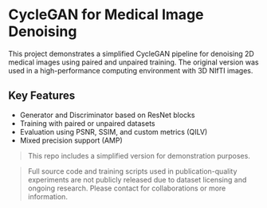 

# CycleGAN for Medical Image Denoising

This project demonstrates a simplified CycleGAN pipeline for denoising 2D medical images using paired and unpaired training. 
The original version was used in a high-performance computing environment with 3D NIfTI images.

## Key Features
- Generator and Discriminator based on ResNet blocks
- Training with paired or unpaired datasets
- Evaluation using PSNR, SSIM, and custom metrics (QILV)
- Mixed precision support (AMP)

> This repo includes a simplified version for demonstration purposes.

> Full source code and training scripts used in publication-quality experiments are not publicly released due to dataset licensing and ongoing research. Please contact for collaborations or more information.

